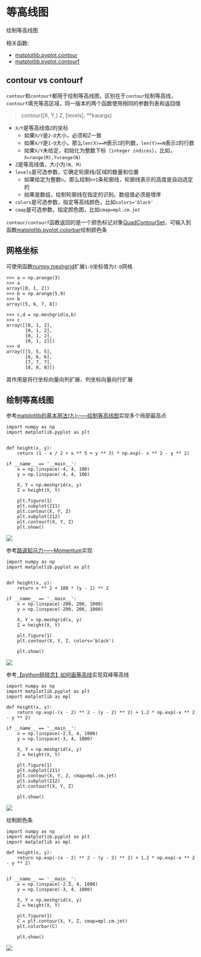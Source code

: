 
# 等高线图

绘制等高线图

相关函数:

* [matplotlib.pyplot.contour](https://matplotlib.org/api/_as_gen/matplotlib.pyplot.contour.html#matplotlib.pyplot.contour)
* [matplotlib.pyplot.contourf](https://matplotlib.org/api/_as_gen/matplotlib.pyplot.contourf.html#matplotlib.pyplot.contourf)

## contour vs contourf

`contour`和`contourf`都用于绘制等高线图，区别在于`contour`绘制等高线，`contourf`填充等高区域，同一版本的两个函数使用相同的参数列表和返回值

> contour([X, Y,] Z, [levels], **kwargs)

* `X/Y`是等高线值`Z`的坐标
    * 如果`X/Y`是`2-D`大小，必须和Z一致
    * 如果`X/Y`是`1-D`大小，那么`len(X)==M`表示`Z`的列数，`len(Y)==N`表示`Z`的行数
    * 如果`X/Y`未给定，初始化为整数下标（`integer indices`），比如，`X=range(M),Y=range(N)`
* `Z`是等高线值，大小为`(N, M)`
* `levels`是可选参数，它确定轮廓线/区域的数量和位置
    * 如果给定为整数`n`，那么绘制`n+1`条轮廓线，轮廓线表示的高度是自动选定的
    * 如果是数组，绘制轮廓线在指定的识别。数组值必须是增序
* `colors`是可选参数，指定等高线颜色，比如`colors='black'`
* `cmap`是可选参数，指定颜色图，比如`cmap=mpl.cm.jet`

`contour/contourf`函数返回的是一个颜色标记对象[QuadContourSet](https://matplotlib.org/api/contour_api.html#matplotlib.contour.QuadContourSet)，可输入到函数[matplotlib.pyplot.colorbar](https://matplotlib.org/api/_as_gen/matplotlib.pyplot.colorbar.html#matplotlib.pyplot.colorbar)绘制颜色条

## 网格坐标

可使用函数[numpy.meshgrid](https://docs.scipy.org/doc/numpy/reference/generated/numpy.meshgrid.html#numpy.meshgrid)扩展`1-D`坐标值为`2-D`网格

```
>>> a = np.arange(3)
>>> a
array([0, 1, 2])
>>> b = np.arange(5,9)
>>> b
array([5, 6, 7, 8])

>>> c,d = np.meshgrid(a,b)
>>> c
array([[0, 1, 2],
       [0, 1, 2],
       [0, 1, 2],
       [0, 1, 2]])
>>> d
array([[5, 5, 5],
       [6, 6, 6],
       [7, 7, 7],
       [8, 8, 8]])
```

其作用是将行坐标向量向列扩展，列坐标向量向行扩展

## 绘制等高线图

参考[matplotlib的基本用法(九)——绘制等高线图](https://blog.csdn.net/Quincuntial/article/details/71104405)实现多个局部最高点

```
import numpy as np
import matplotlib.pyplot as plt


def height(x, y):
    return (1 - x / 2 + x ** 5 + y ** 3) * np.exp(- x ** 2 - y ** 2)

if __name__ == '__main__':
    x = np.linspace(-4, 4, 100)
    y = np.linspace(-4, 4, 100)

    X, Y = np.meshgrid(x, y)
    Z = height(X, Y)

    plt.figure(1)
    plt.subplot(211)
    plt.contour(X, Y, Z)
    plt.subplot(212)
    plt.contourf(X, Y, Z)
    plt.show()
```

![](./imgs/contour_1.png)

参考[路遥知马力——Momentum](https://zhuanlan.zhihu.com/p/21486826)实现

```
import numpy as np
import matplotlib.pyplot as plt


def height(x, y):
    return x ** 2 + 100 * (y - 1) ** 2

if __name__ == '__main__':
    x = np.linspace(-200, 200, 1000)
    y = np.linspace(-200, 200, 1000)

    X, Y = np.meshgrid(x, y)
    Z = height(X, Y)

    plt.figure(1)
    plt.contour(X, Y, Z, colors='black')

    plt.show()
```

![](./imgs/contour_2.png)

参考[【python碎碎念】如何画等高线](https://zhuanlan.zhihu.com/p/51979981)实现双峰等高线

```
import numpy as np
import matplotlib.pyplot as plt
import matplotlib as mpl

def height(x, y):
    return np.exp(-(x - 2) ** 2 - (y - 2) ** 2) + 1.2 * np.exp(-x ** 2 - y ** 2)

if __name__ == '__main__':
    x = np.linspace(-2.5, 4, 1000)
    y = np.linspace(-3, 4, 1000)

    X, Y = np.meshgrid(x, y)
    Z = height(X, Y)

    plt.figure(1)
    plt.subplot(211)
    plt.contour(X, Y, Z, cmap=mpl.cm.jet)
    plt.subplot(212)
    plt.contourf(X, Y, Z)

    plt.show()
```

![](./imgs/contour_3.png)

绘制颜色条

```
import numpy as np
import matplotlib.pyplot as plt
import matplotlib as mpl

def height(x, y):
    return np.exp(-(x - 2) ** 2 - (y - 2) ** 2) + 1.2 * np.exp(-x ** 2 - y ** 2)


if __name__ == '__main__':
    x = np.linspace(-2.5, 4, 1000)
    y = np.linspace(-3, 4, 1000)

    X, Y = np.meshgrid(x, y)
    Z = height(X, Y)

    plt.figure(1)
    C = plt.contour(X, Y, Z, cmap=mpl.cm.jet)
    plt.colorbar(C)

    plt.show()
```

![](./imgs/contour_4.png)